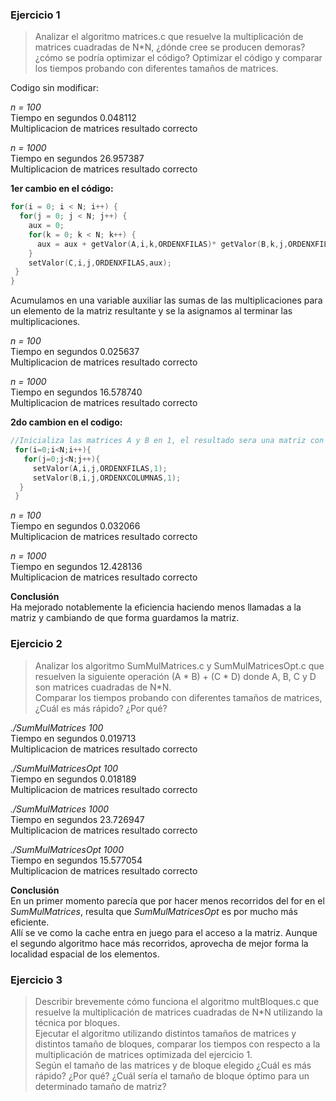 ### Ejercicio 1

> Analizar el algoritmo matrices.c que resuelve la multiplicación de matrices
cuadradas de N*N, ¿dónde cree se producen demoras? ¿cómo se podría optimizar
el código? Optimizar el código y comparar los tiempos probando con diferentes
tamaños de matrices.

Codigo sin modificar:

*n = 100*  
Tiempo en segundos 0.048112  
Multiplicacion de matrices resultado correcto

*n = 1000*  
Tiempo en segundos 26.957387  
Multiplicacion de matrices resultado correcto


**1er cambio en el código:**
```c
for(i = 0; i < N; i++) {
  for(j = 0; j < N; j++) {
    aux = 0;
    for(k = 0; k < N; k++) {
      aux = aux + getValor(A,i,k,ORDENXFILAS)* getValor(B,k,j,ORDENXFILAS);
    }
    setValor(C,i,j,ORDENXFILAS,aux);
 }
}
```
Acumulamos en una variable auxiliar las sumas de las multiplicaciones para un elemento de la matriz resultante y se la asignamos al terminar las multiplicaciones.

*n = 100*  
Tiempo en segundos 0.025637  
Multiplicacion de matrices resultado correcto

*n = 1000*  
Tiempo en segundos 16.578740  
Multiplicacion de matrices resultado correcto


**2do cambion en el codigo:**
```c
//Inicializa las matrices A y B en 1, el resultado sera una matriz con todos sus valores en N
 for(i=0;i<N;i++){
   for(j=0;j<N;j++){
     setValor(A,i,j,ORDENXFILAS,1);
     setValor(B,i,j,ORDENXCOLUMNAS,1);
  }
 }
```

*n = 100*  
Tiempo en segundos 0.032066  
Multiplicacion de matrices resultado correcto

*n = 1000*  
Tiempo en segundos 12.428136  
Multiplicacion de matrices resultado correcto

**Conclusión**  
Ha mejorado notablemente la eficiencia haciendo menos llamadas a la matriz y cambiando de que forma guardamos la matriz.


### Ejercicio 2

> Analizar los algoritmo SumMulMatrices.c y SumMulMatricesOpt.c que resuelven la
siguiente operación (A \* B) + (C \* D) donde A, B, C y D son matrices cuadradas de N*N.  
Comparar los tiempos probando con diferentes tamaños de matrices, ¿Cuál
es más rápido? ¿Por qué?

*./SumMulMatrices 100*  
Tiempo en segundos 0.019713   
Multiplicacion de matrices resultado correcto  

*./SumMulMatricesOpt 100*  
Tiempo en segundos 0.018189  
Multiplicacion de matrices resultado correcto

*./SumMulMatrices 1000*  
Tiempo en segundos 23.726947   
Multiplicacion de matrices resultado correcto  

*./SumMulMatricesOpt 1000*  
Tiempo en segundos 15.577054  
Multiplicacion de matrices resultado correcto  


**Conclusión**  
En un primer momento parecía que por hacer menos recorridos del for en el *SumMulMatrices*, resulta que *SumMulMatricesOpt* es por mucho más eficiente.  
Allí se ve como la cache entra en juego para el acceso a la matriz. Aunque el segundo algoritmo hace más recorridos, aprovecha de mejor forma la localidad espacial de los elementos.


### Ejercicio 3

> Describir brevemente cómo funciona el algoritmo multBloques.c que resuelve la
multiplicación de matrices cuadradas de N*N utilizando la técnica por bloques.  
Ejecutar el algoritmo utilizando distintos tamaños de matrices y distintos tamaño
de bloques, comparar los tiempos con respecto a la multiplicación de matrices
optimizada del ejercicio 1.  
Según el tamaño de las matrices y de bloque elegido
¿Cuál es más rápido? ¿Por qué? ¿Cuál sería el tamaño de bloque óptimo para un
determinado tamaño de matriz?
